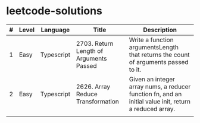 # leetcode-solutions

| # | Level | Language | Title | Description |
|---|-------|----------|-------|-------------|
| 1 | Easy | Typescript | 2703. Return Length of Arguments Passed | Write a function argumentsLength that returns the count of arguments passed to it. |
| 2 | Easy | Typescript | 2626. Array Reduce Transformation | Given an integer array nums, a reducer function fn, and an initial value init, return a reduced array. |
|  |  |  |  |  |